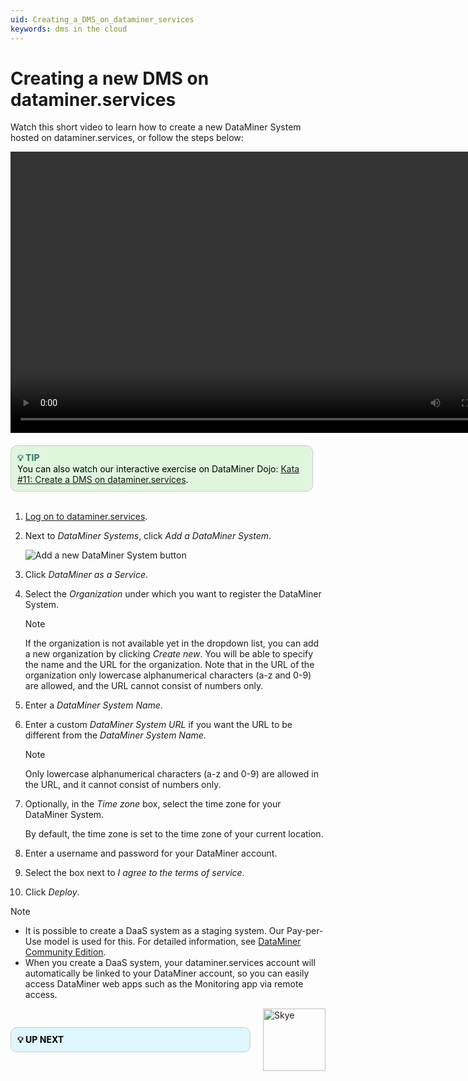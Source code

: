 ```yaml
---
uid: Creating_a_DMS_on_dataminer_services
keywords: dms in the cloud
---
```


# Creating a new DMS on dataminer.services

Watch this short video to learn how to create a new DataMiner System hosted on dataminer.services, or follow the steps below:

<video width="800" height="450" controls>
  <source src="~/user-guide/images/DaaS.mp4" type="video/mp4">
</video>

<br />

<div style="display: flex; align-items: center; justify-content: space-between; margin: 0 auto; max-width: 100%; margin-top: 20px;">
  <div style="border: 1px solid #ccc; border-radius: 10px; padding: 10px; flex-grow: 1; background-color: #DFF6DD; margin-right: 20px; color: black;">
    <b><span style="color: #2A7661;">💡 TIP</span></b><br>
    You can also watch our interactive exercise on DataMiner Dojo: 
    <a href="https://community.dataminer.services/courses/kata-11/">Kata #11: Create a DMS on dataminer.services</a>.
  </div>
</div>

<br />

1. [Log on to dataminer.services](xref:Logging_on_to_the_DataMiner_Cloud_Platform).

1. Next to *DataMiner Systems*, click *Add a DataMiner System*.

   ![Add a new DataMiner System button](~/user-guide/images/daas_create_001.png)

1. Click *DataMiner as a Service*.

1. Select the *Organization* under which you want to register the DataMiner System.

   > [!NOTE]
   > If the organization is not available yet in the dropdown list, you can add a new organization by clicking *Create new*. You will be able to specify the name and the URL for the organization. Note that in the URL of the organization only lowercase alphanumerical characters (a-z and 0-9) are allowed, and the URL cannot consist of numbers only.

1. Enter a *DataMiner System Name*.

1. Enter a custom *DataMiner System URL* if you want the URL to be different from the *DataMiner System Name*.

   > [!NOTE]
   > Only lowercase alphanumerical characters (a-z and 0-9) are allowed in the URL, and it cannot consist of numbers only.

1. Optionally, in the *Time zone* box, select the time zone for your DataMiner System.

   By default, the time zone is set to the time zone of your current location.

1. Enter a username and password for your DataMiner account.

1. Select the box next to *I agree to the terms of service*.

1. Click *Deploy*.

> [!NOTE]
>
> - It is possible to create a DaaS system as a staging system. Our Pay-per-Use model is used for this. For detailed information, see [DataMiner Community Edition](xref:Pricing_Commercial_Models#dataminer-community-edition).
> - When you create a DaaS system, your dataminer.services account will automatically be linked to your DataMiner account, so you can easily access DataMiner web apps such as the Monitoring app via remote access.

<div style="display: flex; align-items: center; justify-content: space-between; margin: 0 auto; max-width: 100%;">
  <div style="border: 1px solid #ccc; border-radius: 10px; padding: 10px; flex-grow: 1; background-color: #DEF7FF; margin-right: 20px; color: #000000;">
    <b>💡 UP NEXT</b><br><a href="xref:Accessing_a_new_DMS"></a>
  </div>
  <img src="~/images/Skye.svg" alt="Skye" style="width: 100px; flex-shrink: 0;">
</div>
